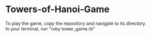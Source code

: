 # Towers-of-Hanoi-Game

<div>To play the game, copy the repository and navigate to its directory.</div>
<div>In your terminal, run "ruby tower_game.rb"</div>
